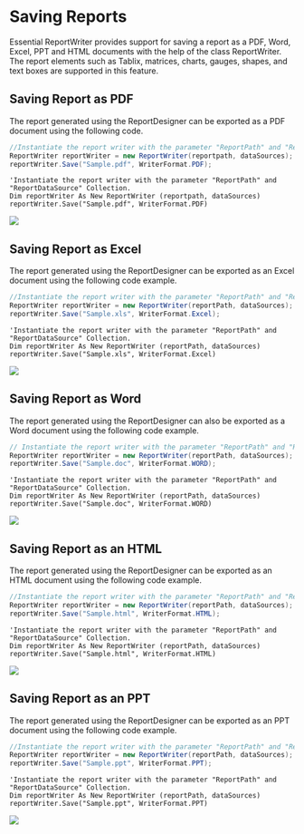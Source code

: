 # Saving Reports

Essential ReportWriter provides support for saving a report as a PDF, Word, Excel, PPT and HTML documents with the help of the class ReportWriter. The report elements such as Tablix, matrices, charts, gauges, shapes, and text boxes are supported in this feature. 

## Saving Report as PDF 

The report generated using the ReportDesigner can be exported as a PDF document using the following code.


~~~csharp
//Instantiate the report writer with the parameter "ReportPath" and "ReportDataSource" Collection.
ReportWriter reportWriter = new ReportWriter(reportpath, dataSources);
reportWriter.Save("Sample.pdf", WriterFormat.PDF);
~~~

~~~vbnet
'Instantiate the report writer with the parameter "ReportPath" and "ReportDataSource" Collection.
Dim reportWriter As New ReportWriter (reportpath, dataSources)
reportWriter.Save("Sample.pdf", WriterFormat.PDF)
~~~

![](MVC_Images/RDLExportPdf.png)

## Saving Report as Excel 

The report generated using the ReportDesigner can be exported as an Excel document using the following code example. 

~~~csharp
//Instantiate the report writer with the parameter "ReportPath" and "ReportDataSource" Collection.
ReportWriter reportWriter = new ReportWriter(reportPath, dataSources);
reportWriter.Save("Sample.xls", WriterFormat.Excel);
~~~
~~~vbnet
'Instantiate the report writer with the parameter "ReportPath" and "ReportDataSource" Collection.
Dim reportWriter As New ReportWriter (reportPath, dataSources)
reportWriter.Save("Sample.xls", WriterFormat.Excel)
~~~

![](MVC_Images/RDLExportExcel.png) 

## Saving Report as Word 

The report generated using the ReportDesigner can also be exported as a Word document using the following code example.

~~~csharp
// Instantiate the report writer with the parameter "ReportPath" and "ReportDataSource" Collection
ReportWriter reportWriter = new ReportWriter(reportPath, dataSources);
reportWriter.Save("Sample.doc", WriterFormat.WORD);
~~~
~~~vbnet
'Instantiate the report writer with the parameter "ReportPath" and "ReportDataSource" Collection.
Dim reportWriter As New ReportWriter (reportPath, dataSources)
reportWriter.Save("Sample.doc", WriterFormat.WORD)
~~~

![](MVC_Images/RDLExportWord.png) 

## Saving Report as an HTML 

The report generated using the ReportDesigner can be exported as an HTML document using the following code example. 

~~~csharp
//Instantiate the report writer with the parameter "ReportPath" and "ReportDataSource" Collection.
ReportWriter reportWriter = new ReportWriter(reportPath, dataSources);
reportWriter.Save("Sample.html", WriterFormat.HTML);
~~~
~~~vbnet
'Instantiate the report writer with the parameter "ReportPath" and "ReportDataSource" Collection.
Dim reportWriter As New ReportWriter (reportPath, dataSources)
reportWriter.Save("Sample.html", WriterFormat.HTML)
~~~

![](MVC_Images/RDLExportHtml.png) 

## Saving Report as an PPT 

The report generated using the ReportDesigner can be exported as an PPT document using the following code example. 

~~~csharp
//Instantiate the report writer with the parameter "ReportPath" and "ReportDataSource" Collection.
ReportWriter reportWriter = new ReportWriter(reportPath, dataSources);
reportWriter.Save("Sample.ppt", WriterFormat.PPT);
~~~
~~~vbnet
'Instantiate the report writer with the parameter "ReportPath" and "ReportDataSource" Collection.
Dim reportWriter As New ReportWriter (reportPath, dataSources)
reportWriter.Save("Sample.ppt", WriterFormat.PPT)
~~~

![](MVC_Images/RDLExportPPT.png) 
